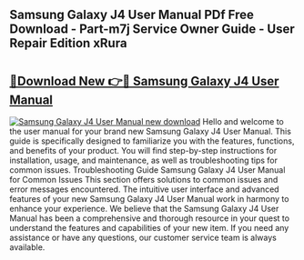 ## Samsung Galaxy J4 User Manual PDf Free Download - Part-m7j Service Owner Guide - User Repair Edition xRura

# <h2><a href="http://cf17866.oget.top/?id=Samsung+Galaxy+J4+User+Manual">🔗Download New 👉🔴 Samsung Galaxy J4 User Manual</a></h2>

[![Samsung Galaxy J4 User Manual new download](https://i.imgur.com/5g1atiW.png)](http://cf17866.oget.top/?id=Samsung+Galaxy+J4+User+Manual)
Hello and welcome to the user manual for your brand new Samsung Galaxy J4 User Manual. This guide is specifically designed to familiarize you with the features, functions, and benefits of your product. You will find step-by-step instructions for installation, usage, and maintenance, as well as troubleshooting tips for common issues. Troubleshooting Guide Samsung Galaxy J4 User Manual for Common Issues This section offers solutions to common issues and error messages encountered. The intuitive user interface and advanced features of your new Samsung Galaxy J4 User Manual work in harmony to enhance your experience. We believe that the Samsung Galaxy J4 User Manual has been a comprehensive and thorough resource in your quest to understand the features and capabilities of your new item. If you need any assistance or have any questions, our customer service team is always available.
